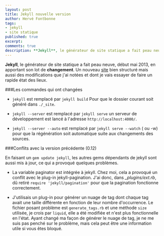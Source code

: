 ```yaml
---
layout: post
title: Jekyll nouvelle version
author: Hervé Fontbonne
tags:
- jekyll
- site statique
published: true
excerpt: 
comments: true
description: **Jekyll**, le générateur de site statique a fait peau neuve, début mai 2013, en apportant son lot de **changement**. Un nouveau <a href="http://jekyllrb.com/">site</a> bien structuré mais aussi des modifications que j'ai notées et dont je vais essayer de faire un rapide état des lieux.
---
```


**Jekyll**, le générateur de site statique a fait peau neuve, début mai 2013, en apportant son lot de **changement**. Un nouveau [site](http://jekyllrb.com/) bien structuré mais aussi des modifications que j'ai notées et dont je vais essayer de faire un rapide état des lieux.

###Les commandes qui ont changées
  


+ `jekyll` est remplacé par `jekyll build`
Pour que le dossier courant soit généré dans `./_site`.

+ `jekyll --server` est remplacé par `jekyll serve`
un serveur de développement est lancé à l'adresse `http://localhost:4000/`.

+ `jekyll --server --auto` est remplacé par `jekyll serve --watch` ( ou -w)
pour que la régénération soit automatique suite aux changements des sources.


###Conflits avec la version précédente (0.12)  
  

En faisant un `gem update jekyll`, les autres gems dépendants de jekyll sont aussi mis à jour, ce qui a provoqué quelques problèmes.  

+ La variable paginator est intégrée à jekyll. Chez moi, cela a provoqué un conflit avec le plug-in jekyll-pagination.
J'ai donc, dans *_plugins/ext.rb*, dû retiré `require 'jekyll/pagination'` pour que la pagination fonctionne correctement.  

+ J'utilisais un plug-in pour générer un nuage de tag dont chaque tag avait une taille différente en fonction de leur nombre d'occurrence.
Le fichier posant problème est `generate_tags.rb` et une méthode `size` utilisée, je crois par `liquid`, elle a été modifiée et n'est plus fonctionnelle en l'état.
Ayant changé ma façon de générer le nuage de tag, je ne me suis pas penché sur le problème, mais cela peut être une information utile si vous êtes bloqué.


